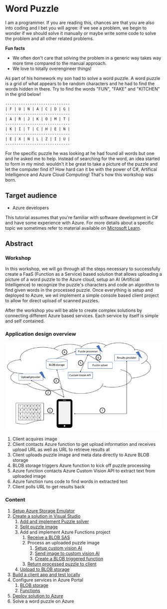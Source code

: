 # Word Puzzle

I am a programmer. If you are reading this, chances are that you are also into coding and I bet you will agree: if we see a problem, we begin to wonder if we should solve it manually or maybe write some code to solve the problem and all other related problems.

**Fun facts**

* We often don't care that solving the problem in a generic way takes way more time compared to the manual approach. 
* We love to totally overengineer things!

As part of his homework my son had to solve a word puzzle. A word puzzle is a grid of what appears to be random characters and he had to find the words hidden in there. Try to find the words "FUN", "FAKE" and "KITCHEN" in the grid below!

````
-----------------------------
| F | U | N | A | C | D | G |
-----------------------------
| A | R | J | K | O | M | T |
-----------------------------
| K | I | T | C | H | E | N |
-----------------------------
| E | X | N | L | Z | I | U |
-----------------------------
````

For the specific puzzle he was looking at he had found all words but one and he asked me to help. Instead of searching for the word, an idea started to form in my mind: wouldn't it be great to take a picture of the puzzle and let the computer find it? How hard can it be with the power of C#, Artifical Intelligence and Azure Cloud Computing! That's how this workshop was born.

## Target audience

* Azure developers

This tutorial assumes that you're familiar with software development in C# and have some experience with Azure. For more details about a specific topic we sometimes refer to material available on [Microsoft Learn](https://docs.microsoft.com/en-us/learn/).

## Abstract

### Workshop
In this workshop, we will go through all the steps necessary to successfully create a FaaS (Function as a Service) based solution that allows uploading a picture of a word puzzle to the Azure cloud, setup an AI (Artificial Intelligence) to recognize the puzzle's characters and code an algorithm to find given words in the processed puzzle. Once everything is setup and deployed to Azure, we wil implement a simple console based client project to allow for direct upload of scanned puzzles.

After the workshop you will be able to create complex solutions by connecting different Azure based services. Each service by itself is simple and self contained.

### Application design overview

![Application Flow](assets/Flow.png)

1. Client acquires image
1. Client contacts Azure function to get upload information and receives upload URL as well as URL to retrieve results at
1. Client uploads puzzle image and meta data directly to Azure BLOB storage
1. BLOB storage triggers Azure function to kick off puzzle processing
1. Azure function contacts Azure Custom Vision API to extract text from uploaded image
1. Azure function runs code to find words in extracted text
1. Client polls URL to get results back 

### Content

1. [Setup Azure Storage Emulator](./content/Setup_Azure_Storage_Emulator.md)
1. [Create a solution in Visual Studio](./content/CreateBlankVSSolution.md)
    1. [Add and implement Puzzle solver](./content/CreatePuzzleSolverProject.md)
    1. [Split puzzle image](./content/SplitPuzzleImage.md)
    1. Add and implement Azure Functions project
        1. [Receive a BLOB SAS](./content/Add_and_implement_Azure_Functions_project_1.md)
        1. Process an uploaded puzzle image
            1. [Setup custom vision AI](./content/Setup_Custom_Vision.md)
            1. [Send image to custom vision AI](./content/SendImageToCustomVisionAI.md)
            1. [Create a BLOB triggered function](./content/Add_and_implement_Azure_Functions_project_2.md)
        1. [Return processed puzzle to client](./content/ReturnProcessedPuzzle.md)
    1. [Upload to BLOB storage](./content/Upload_to_BLOB_storage)
1. [Build a client app and test locally](./content/BuildClientApp.md)
1. Configure services in Azure Portal
    1. [BLOB storage](./content/ConfigureAzurePortalBlobs.md)
    1. [Functions](./content/ConfigureAzurePortalFunctions.md)
1. [Deploy solution to Azure](./content/DeployToAzure.md)
1. Solve a word puzzle on Azure